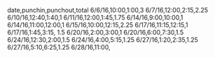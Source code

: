 date,punchin,punchout,total
6/6/16,10:00,1:00,3
6/7/16,12:00,2:15,2.25
6/10/16,12:40,1:40,1
6/11/16,12:00,1:45,1.75
6/14/16,9:00,10:00,1
6/14/16,11:00,12:00,1
6/15/16,10:00,12:15,2.25
6/17/16,11:15,12:15,1
6/17/16,1:45,3:15, 1.5
6/20/16,2:00,3:00,1
6/20/16,6:00,7:30,1.5
6/24/16,12:30,2:00,1.5
6/24/16,4:00,5:15,1.25
6/27/16,1:20,2:35,1.25
6/27/16,5:10,6:25,1.25
6/28/16,11:00,
